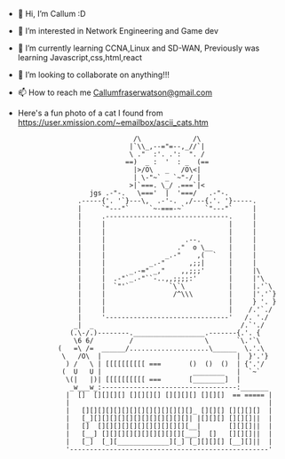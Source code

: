 - 👋 Hi, I’m Callum :D
- 👀 I’m interested in Network Engineering and Game dev
- 🌱 I’m currently learning CCNA,Linux and SD-WAN, Previously was learning Javascript,css,html,react
- 💞️ I’m looking to collaborate on anything!!!
- 📫 How to reach me Callumfraserwatson@gmail.com
- Here's a fun photo of a cat I found from https://user.xmission.com/~emailbox/ascii_cats.htm
 
                                   /\             /\
                                  |`\\_,--="=--,_//`|  
                                  \ ."  :'. .':  ". /
                                 ==)  _ :  '  : _  (==
                                   |>/O\   _   /O\<|
                                   | \-"~` _ `~"-/ |
                                  >|`===. \_/ .===`|<
                        jgs .-"-.   \==='  |  '===/   .-"-.
                     .-----{'. '`}---\,  .-'-.  ,/---{.'. '}-----.
                     |     `"---"`     `~-===-~`     `"---"`     |
                     |     .-------------------------------.     |
                     |     |                               |     |
                     |     |                               |     |
                     |     |                    .--.       |     |
                     |     |                  ."  o \__    |     |
                     |     |               _.-"    ,(  `   |     |
                     |     |           _.-"      ,;;|      |     |
                     |     |      _.-=" _,"    ,,;;;'      |     |\  
                     |     |  .-"`_.-"``-..,,;;;;:'        |     |'\
                     |     |  `"'`          `\`\           |     |.'`\
                     |     |                 /^\\\         |     |'.'`}
                     |     |                               |     } '. }
                     |     |                               |    /.'`./
                     |     '-------------------------------'   /. './
                    _|  _                                     /.`'./
                   (.\-/.)--------.__________________.-------{.'. {
                    \6 6/         /                  \       `\.'`\
                (   =\ /=  ______/....................\______  \.'.\
                 \   /O\  |                                  |  }'.'}
                  ) /   \ | [[[[[[[[[[ ===       ()  ()  ()  | {'.'/
                 (  U   U |                       ________   |  `~`
                  \(|   |)| [[[[[[[[[[ ===       [________]  |
                   _w___w_:----------------------------------:_______
                  |  []  [][][][] [][][][] [][][][] [][][]  == ===== |
                  |                                                  |
                  |   [][][][][][][][][][][][][][]_ [][][] [][][][]  |
                  |   [_][][][][][][][][][][][][]| |[][][] [][][]||  |
                  |   []  [][][][][][][][][][][][__|       [][][]||  |
                  |   [__] [][][][][][][][][][][___]  []   [][][]||  |
                  |   [_]  [_][_____________][_] [_][][][] [__][]||  |
                  '--------------------------------------------------' 

<!---
TheFlyingScotty/TheFlyingScotty is a ✨ special ✨ repository because its `README.md` (this file) appears on your GitHub profile.
You can click the Preview link to take a look at your changes.
--->
